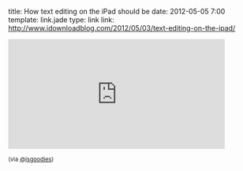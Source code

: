 title: How text editing on the iPad should be
date: 2012-05-05 7:00
template: link.jade
type: link
link: http://www.idownloadblog.com/2012/05/03/text-editing-on-the-ipad/

<iframe width="439" height="223" src="http://www.youtube.com/embed/RGQTaHGQ04Q?rel=0" frameborder="0" allowfullscreen></iframe>

<small>(via [@jsgoodies](https://twitter.com/jsgoodies/status/195130038964862976))</small>
